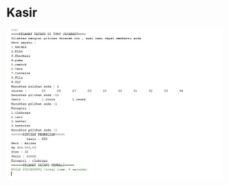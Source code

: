 # Kasir
![Alt Text](https://github.com/Fara28r2/Kasir/blob/master/7744e9c6-c6d6-4649-aaac-2fa33035604d.jpg)
